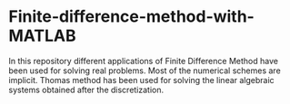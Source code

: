 # Finite-difference-method-with-MATLAB
In this repository different applications of Finite Difference Method have been used for solving real problems. Most of the numerical schemes are implicit. Thomas method has been used for solving the linear algebraic systems obtained after the discretization.
